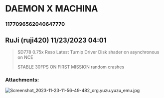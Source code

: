 # DAEMON X MACHINA
### 1177096562040647770
## RuJi (ruji420) 11/23/2023 04:01 

> SD778
> 0.75x Reso
> Latest Turnip Driver
> Disk shader on
> asynchronous on
> NCE
> 
> STABLE 30FPS ON FIRST MISSION
> random crashes
### Attachments: 
![Screenshot_2023-11-23-11-56-49-482_org.yuzu.yuzu_emu.jpg](https://yuzudiscordbackup.s3.us-west-2.amazonaws.com/files-media/1177096562040647770_Screenshot_2023-11-23-11-56-49-482_org.yuzu.yuzu_emu.jpg)

